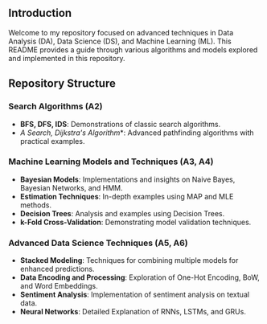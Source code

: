 ## Introduction

Welcome to my repository focused on advanced techniques in Data Analysis (DA), Data Science (DS), and Machine Learning (ML). This README provides a guide through various algorithms and models explored and implemented in this repository.

## Repository Structure

### Search Algorithms (A2)
- **BFS, DFS, IDS**: Demonstrations of classic search algorithms. 
- **A* Search, Dijkstra's Algorithm**: Advanced pathfinding algorithms with practical examples. 
 
### Machine Learning Models and Techniques (A3, A4)
- **Bayesian Models**: Implementations and insights on Naive Bayes, Bayesian Networks, and HMM.
- **Estimation Techniques**: In-depth examples using MAP and MLE methods.
- **Decision Trees**: Analysis and examples using Decision Trees.
- **k-Fold Cross-Validation**: Demonstrating model validation techniques.

### Advanced Data Science Techniques (A5, A6)
- **Stacked Modeling**: Techniques for combining multiple models for enhanced predictions.
- **Data Encoding and Processing**: Exploration of One-Hot Encoding, BoW, and Word Embeddings.
- **Sentiment Analysis**: Implementation of sentiment analysis on textual data.
- **Neural Networks**: Detailed Explanation of RNNs, LSTMs, and GRUs.

